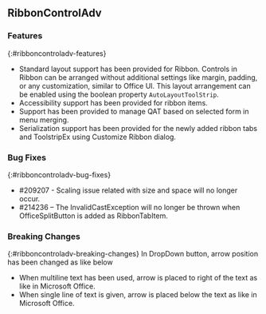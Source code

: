 ## RibbonControlAdv

### Features
{:#ribboncontroladv-features}

* Standard layout support has been provided for Ribbon. Controls in Ribbon can be arranged without additional settings like margin, padding, or any customization, similar to Office UI. This layout arrangement can be enabled using the boolean property `AutoLayoutToolStrip`.
* Accessibility support has been provided for ribbon items.
* Support has been provided to manage QAT based on selected form in menu merging.
* Serialization support has been provided for the newly added ribbon tabs and ToolstripEx using Customize Ribbon dialog.

### Bug Fixes
{:#ribboncontroladv-bug-fixes}

* #209207 - Scaling issue related with size and space will no longer occur.
* #214236 – The InvalidCastException will no longer be thrown when OfficeSplitButton is added as RibbonTabItem.

### Breaking Changes
{:#ribboncontroladv-breaking-changes}
In DropDown button, arrow position has been changed as like below
 
 * When multiline text has been used, arrow is placed to right of the text as like in Microsoft Office.
 * When single line of text is given, arrow is placed below the text as like in Microsoft Office.